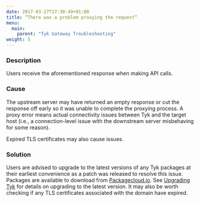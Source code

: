 ```yaml
---
date: 2017-03-27T17:30:49+01:00
title: “There was a problem proxying the request“
menu:
  main:
    parent: "Tyk Gateway Troubleshooting"
weight: 5 
---
```


### Description

Users receive the aforementioned response when making API calls.

### Cause

The upstream server may have returned an empty response or cut the response off early so it was unable to complete the proxying process. A proxy error means actual connectivity issues between Tyk and the target host (i.e., a connection-level issue with the downstream server misbehaving for some reason).

Expired TLS certificates may also cause issues.

### Solution

Users are advised to upgrade to the latest versions of any Tyk packages at their earliest convenience as a patch was released to resolve this issue. Packages are available to download from [Packagecloud.io][1]. See [Upgrading Tyk](https://tyk.io/docs/upgrading-tyk/) for details on upgrading to the latest version. It may also be worth checking if any TLS certificates associated with the domain have expired.

 [1]: https://packagecloud.io/tyk
